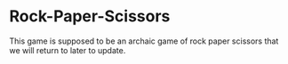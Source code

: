 # Rock-Paper-Scissors

This game is supposed to be an archaic game of rock paper scissors that we will return to later to update.